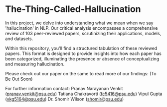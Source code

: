 # The-Thing-Called-Hallucination

In this project, we delve into understanding what we mean when we say 'hallucination' in NLP. Our critical analysis encompasses a comprehensive review of 103 peer-reviewed papers, scrutinizing their applications, models, and datasets.

Within this repository, you'll find a structured tabulation of these reviewed papers. This format is designed to provide insights into how each paper has been categorized, illuminating the presence or absence of conceptualizing and measuring hallucination.

Please check out our paper on the same to read more of our findings: (To Be Out Soon)

For further information contact:
Pranav Narayanan Venkit (pranav.venkit@psu.edu)
Tatiana Chakravorti (fc5416@psu.edu)
Vipul Gupta (vkg5164@psu.edu)
Dr. Shomir Wilson (shomir@psu.edu)
